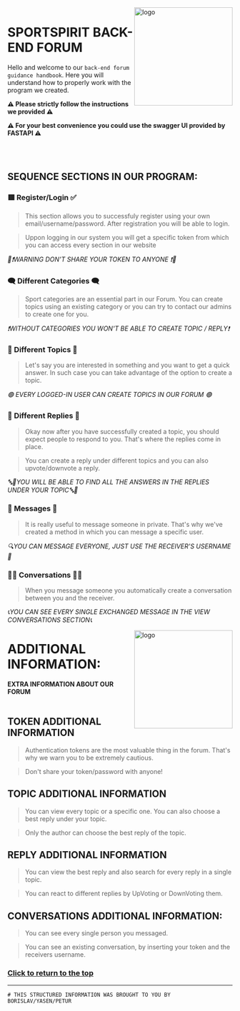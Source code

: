 <img align="right" src="https://cdn.discordapp.com/attachments/700253153915830291/1169913714556796980/image.png?ex=6557220d&is=6544ad0d&hm=23ee2ddc6e24fce698b0f0d7267139921b727f0ffb4c817f62e07500d45daedb&" alt="logo" width="220px"/>

# SPORTSPIRIT BACK-END FORUM


Hello and welcome to our `back-end forum guidance handbook`.
Here you will understand how to properly work with the program we created. 



**⚠ Please strictly follow the instructions we provided ⚠**

**⚠ For your best convenience you could use the swagger UI provided by FASTAPI ⚠**

<br></br>

## SEQUENCE SECTIONS IN OUR PROGRAM:

<!-- Register/Login -->

### 🟥 Register/Login ✅ 
> This section allows you to successfuly register using your own email/username/password.
> After registration you will be able to login.

>Uppon logging in our system you will get a specific token from which you can access every section in our website

*🔴❗WARNING DON'T SHARE YOUR TOKEN TO ANYONE ❗🔴*

<!-- Category -->

### 🗨 Different Categories 🗨

> Sport categories are an essential part in our Forum. You can create topics using an existing category or you can try to contact our admins to create one for you.

*❗WITHOUT CATEGORIES YOU WON'T BE ABLE TO CREATE TOPIC / REPLY❗*

<!-- Topics -->

### 📣 Different Topics 📣

>Let's say you are interested in something and you want to get a quick answer. In such case you can take advantage of the option to create a topic.

*🟢 EVERY LOGGED-IN USER CAN CREATE TOPICS IN OUR FORUM 🟢*

<!-- Replies -->

### 🔔 Different Replies 🔕

>Okay now аfter you have successfully created a topic, you should expect people to respond to you. That's where the replies come in place. 

>You can create a reply under different topics and you can also upvote/downvote a reply.

*🔤📢YOU WILL BE ABLE TO FIND ALL THE ANSWERS IN THE REPLIES UNDER YOUR TOPIC🔤📢*

<!-- Messages -->

### 📃 Messages 📃

>It is really useful to message someone in private. That's why we've created a method in which you can message a specific user.

*🔍YOU CAN MESSAGE EVERYONE, JUST USE THE RECEIVER'S USERNAME🔎*

<!-- Conversations -->

### 👨‍💻 Conversations 👩‍💻

>When you message someone you automatically create a conversation between you and the receiver. 

*📞YOU CAN SEE EVERY SINGLE EXCHANGED MESSAGE IN THE VIEW CONVERSATIONS SECTION📞*


<img align="right" src="https://cdn.discordapp.com/attachments/700253153915830291/1169913714556796980/image.png?ex=6557220d&is=6544ad0d&hm=23ee2ddc6e24fce698b0f0d7267139921b727f0ffb4c817f62e07500d45daedb&" alt="logo" width="220px"/>

# ADDITIONAL INFORMATION:

**ЕXTRA INFORMATION ABOUT OUR FORUM**
<br></br>


## TOKEN ADDITIONAL INFORMATION


>Authentication tokens are the most valuable thing in the forum. That's why we warn you to be extremely cautious. 

>Don't share your token/password with anyone!


## TOPIC ADDITIONAL INFORMATION

>You can view every topic or a specific one. You can also choose a best reply under your topic. 

>Only the author can choose the best reply of the topic.

## REPLY ADDITIONAL INFORMATION

>You can view the best reply and also search for every reply in a single topic.

>You can react to different replies by UpVoting or DownVoting them.

## CONVERSATIONS ADDITIONAL INFORMATION:

>You can see every single person you messaged.

>You can see an existing conversation, by inserting your token and the receivers username.

### [Click to return to the top](#sequence-sections-in-our-program)
------------------------------------------------------------------------------
```
# THIS STRUCTURED INFORMATION WAS BROUGHT TO YOU BY BORISLAV/YASEN/PETUR
